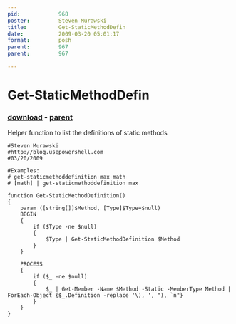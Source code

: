 ```yaml
---
pid:            968
poster:         Steven Murawski
title:          Get-StaticMethodDefin
date:           2009-03-20 05:01:17
format:         posh
parent:         967
parent:         967

---
```


# Get-StaticMethodDefin

### [download](968.ps1) - [parent](967.md)

Helper function to list the definitions of static methods

```posh
#Steven Murawski
#http://blog.usepowershell.com
#03/20/2009

#Examples:
# get-staticmethoddefinition max math
# [math] | get-staticmethoddefinition max

function Get-StaticMethodDefinition()
{
	param ([string[]]$Method, [Type]$Type=$null)
	BEGIN
	{
		if ($Type -ne $null)
		{
			$Type | Get-StaticMethodDefinition $Method
		}
	}
	
	PROCESS
	{
		if ($_ -ne $null)
		{
			$_ | Get-Member -Name $Method -Static -MemberType Method | ForEach-Object {$_.Definition -replace '\), ', "), `n"}
		}
	}
}
```
